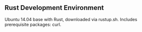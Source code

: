 Rust Development Environment
----------------------------

Ubuntu 14.04  base with Rust, downloaded via rustup.sh. Includes prerequisite
packages: curl.
